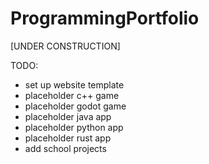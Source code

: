 # ProgrammingPortfolio

[UNDER CONSTRUCTION]

TODO:
- set up website template
- placeholder c++ game
- placeholder godot game
- placeholder java app
- placeholder python app
- placeholder rust app
- add school projects
